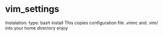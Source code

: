 # vim_settings

Instalation:
	type: bash install
		This copies configuration file .vimrc and .vim/ into your home directory
	enjoy
